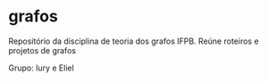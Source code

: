 # grafos
Repositório da disciplina de teoria dos grafos IFPB. Reúne roteiros e projetos de grafos

Grupo: Iury e Eliel
